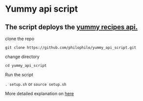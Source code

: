 # Yummy api script

## The script deploys the [yummy recipes api.](https://github.com/philophilo/yummy_api)

clone the repo

`git clone https://github.com/philophilo/yummy_api_script.git`

change directory

`cd yummy_api_script`

Run the script

`. setup.sh` or `source setup.sh`

More detailed explanation on [here](https://medium.com/@phil.kwesiga/automate-deploying-python-flask-api-and-react-redux-frontend-to-aws-ec2-instances-ea17ea4a64a5)
